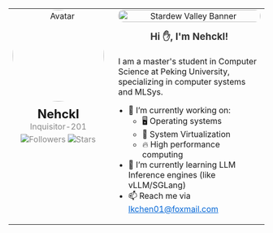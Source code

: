 <!-- 左右分栏布局（用table实现，兼容GitHub） -->
<table style="width: 100%; border-collapse: collapse;">
  <tr>
    <!-- 左边栏（占30%宽度，个人信息） -->
    <td style="width: 30%; vertical-align: top; padding-right: 20px;">
      <!-- 圆形头像（参考截图风格） -->
      <div style="text-align: center;">
        <img 
          src="https://media.tenor.com/3JZ_eEYo-dAAAAAj/chiikawa-usagi.gif"
          alt="Avatar" 
          style="border-radius: 50%; width: 180px; margin-bottom: 10px;"
        >
        <h2 style="margin: 0;">Nehckl</h2>
        <p style="margin: 0; color: #888;">Inquisitor-201</p>
        <!-- 统计信息（用shields.io生成） -->
        <p style="margin: 5px 0; color: #888;">
          <img src="https://img.shields.io/github/followers/Inquisitor-201?label=Followers&style=flat-square" alt="Followers">
          <img src="https://img.shields.io/github/stars/Inquisitor-201?label=stars&style=stars" alt="Stars">
        </p>
        <!-- 个人链接 -->
<!--         <p style="margin: 10px 0;">
          <a href="你的个人网站" style="color: #0366d6; text-decoration: none;">
            <img src="https://img.shields.io/badge/Website-你的网站名称-blue?style=flat-square" alt="Website">
          </a> -->
        </p>
      </div>
    </td>
    <!-- 右边栏（占70%宽度，大图+欢迎语） -->
    <td style="width: 70%; vertical-align: top;">
      <!-- 放大的GIF（限制在右边栏内） -->
      <div style="text-align: center;">
        <img 
          src="https://media1.tenor.com/m/MtFcQh2LXPMAAAAC/stardew-valley.gif" 
          alt="Stardew Valley Banner" 
          style="width: 100%; /* 占满右边栏宽度 */ max-width: 100%; /* 防止溢出 */ height: auto; /* 保持比例 */ border-radius: 10px; /* 圆角（可选） */"
        >
        <!-- 欢迎语（参考截图风格） -->
        <h3 style="margin: 15px 0; color: #333;">Hi ✋, I'm Nehckl!</h3>
      </div>
      <!-- 个人简介（参考截图风格） -->
      <div style="margin-top: 20px;">
        <p>I am a master's student in Computer Science at Peking University, specializing in computer systems and MLSys.</p>
        <ul style="padding-left: 20px;">
          <li>🔭 I’m currently working on:
            <ul>
              <li>🖥️ Operating systems</li>
              <li>🐳 System Virtualization</li>
              <li>🔥 High performance computing</li>
            </ul>
          <li>🌱 I’m currently learning LLM Inference engines (like vLLM/SGLang)</li>
          <li>📫 Reach me via <a href="mailto:lkchen01@foxmail.com" style="color: #0366d6;">lkchen01@foxmail.com</a></li>
        </ul>
      </div>
    </td>
  </tr>
</table>

